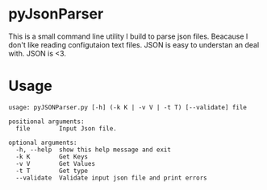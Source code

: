 # pyJsonParser

This is a small command line utility I build to parse json files. Beacause I don't like reading configutaion text files. 
JSON is easy to understan an deal with. JSON is <3.

# Usage
```
usage: pyJSONParser.py [-h] (-k K | -v V | -t T) [--validate] file

positional arguments:
  file        Input Json file.

optional arguments:
  -h, --help  show this help message and exit
  -k K        Get Keys
  -v V        Get Values
  -t T        Get type
  --validate  Validate input json file and print errors
```
